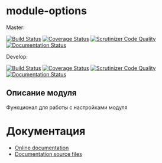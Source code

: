 # module-options


Master:

[![Build Status](https://travis-ci.org/nnx-framework/module-options.svg?branch=master)](https://travis-ci.org/nnx-framework/module-options)
[![Coverage Status](https://coveralls.io/repos/github/nnx-framework/module-options/badge.svg?branch=master)](https://coveralls.io/github/nnx-framework/module-options?branch=master)
[![Scrutinizer Code Quality](https://scrutinizer-ci.com/g/nnx-framework/module-options/badges/quality-score.png?b=master)](https://scrutinizer-ci.com/g/nnx-framework/module-options/?branch=master)
[![Documentation Status](https://readthedocs.org/projects/module-options/badge/?version=master)](http://module-options.readthedocs.org/ru/latest/?badge=master)


Develop:

[![Build Status](https://travis-ci.org/nnx-framework/module-options.svg?branch=dev)](https://travis-ci.org/nnx-framework/module-options)
[![Coverage Status](https://coveralls.io/repos/github/nnx-framework/module-options/badge.svg?branch=dev)](https://coveralls.io/github/nnx-framework/module-options?branch=dev)
[![Scrutinizer Code Quality](https://scrutinizer-ci.com/g/nnx-framework/module-options/badges/quality-score.png?b=dev)](https://scrutinizer-ci.com/g/nnx-framework/module-options/?branch=dev)
[![Documentation Status](https://readthedocs.org/projects/module-options/badge/?version=dev)](http://module-options.readthedocs.org/ru/latest/?badge=dev)


## Описание модуля

Функционал для работы с настройками модуля

# Документация
- [Online documentation](http://module-options.readthedocs.org/ru/dev/)
- [Documentation source files](doc/book/ru/)


